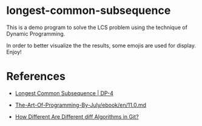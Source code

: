 # longest-common-subsequence
This is a demo program to solve the LCS problem using the technique of Dynamic Programming.

In order to better visualize the the results, some emojis are used for display. Enjoy!

# References
- [Longest Common Subsequence | DP-4](https://www.geeksforgeeks.org/longest-common-subsequence-dp-4/)

- [The-Art-Of-Programming-By-July/ebook/en/11.0.md](https://github.com/julycoding/The-Art-Of-Programming-By-July/blob/master/ebook/en/11.0.md)

- [How Different Are Different diff Algorithms in Git?](https://arxiv.org/pdf/1902.02467.pdf)
